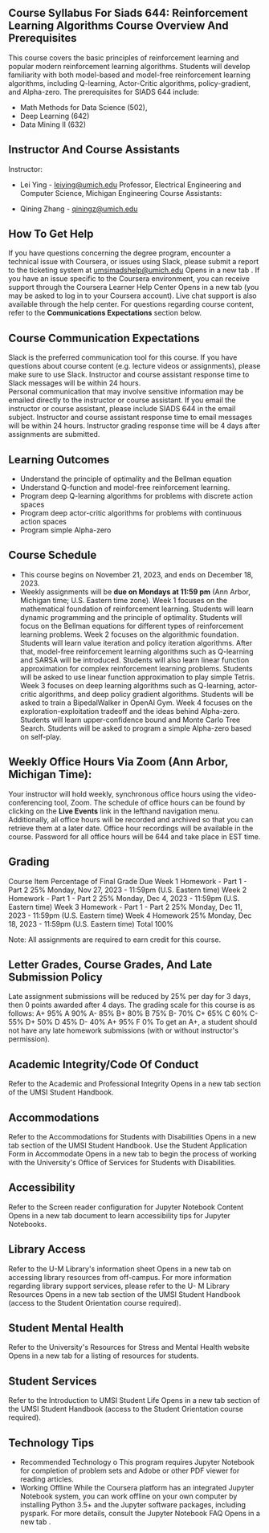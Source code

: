 ## Course Syllabus For Siads 644: Reinforcement Learning Algorithms Course Overview And Prerequisites

This course covers the basic principles of reinforcement learning and popular modern reinforcement learning algorithms. Students will develop familiarity with both model-based and model-free reinforcement learning algorithms, including Q-learning, Actor-Critic algorithms, policy-gradient, and Alpha-zero. The prerequisites for SIADS 644 include:

- Math Methods for Data Science (502),
- Deep Learning (642)
- Data Mining II (632)

## Instructor And Course Assistants

Instructor:

- Lei Ying - leiying@umich.edu Professor, Electrical Engineering and Computer Science, Michigan Engineering
  Course Assistants:

- Qining Zhang - qiningz@umich.edu

## How To Get Help

If you have questions concerning the degree program, encounter a technical issue with Coursera, or issues using Slack, please submit a report to the ticketing system at umsimadshelp@umich.edu Opens in a new tab . If you have an issue specific to the Coursera environment, you can receive support through the Coursera Learner Help Center Opens in a new tab (you may be asked to log in to your Coursera account). Live chat support is also available through the help center. For questions regarding course content, refer to the **Communications Expectations** section below.

## Course Communication Expectations

Slack is the preferred communication tool for this course. If you have questions about course content (e.g. lecture videos or assignments), please make sure to use Slack. Instructor and course assistant response time to Slack messages will be within 24 hours.  
Personal communication that may involve sensitive information may be emailed directly to the instructor or course assistant. If you email the instructor or course assistant, please include SIADS 644 in the email subject. Instructor and course assistant response time to email messages will be within 24 hours. Instructor grading response time will be 4 days after assignments are submitted.

## Learning Outcomes

- Understand the principle of optimality and the Bellman equation
- Understand Q-function and model-free reinforcement learning.
- Program deep Q-learning algorithms for problems with discrete action spaces
- Program deep actor-critic algorithms for problems with continuous action spaces
- Program simple Alpha-zero

## Course Schedule

- This course begins on November 21, 2023, and ends on December 18, 2023.
- Weekly assignments will be **due on Mondays at 11:59 pm** (Ann Arbor, Michigan time; U.S. Eastern time zone).
  Week 1 focuses on the mathematical foundation of reinforcement learning. Students will learn dynamic programming and the principle of optimality. Students will focus on the Bellman equations for different types of reinforcement learning problems. Week 2 focuses on the algorithmic foundation. Students will learn value iteration and policy iteration algorithms. After that, model-free reinforcement learning algorithms such as Q-learning and SARSA will be introduced. Students will also learn linear function approximation for complex reinforcement learning problems. Students will be asked to use linear function approximation to play simple Tetris. Week 3 focuses on deep learning algorithms such as Q-learning, actor-critic algorithms, and deep policy gradient algorithms. Students will be asked to train a BipedalWalker in OpenAI Gym. Week 4 focuses on the exploration-exploitation tradeoff and the ideas behind Alpha-zero. Students will learn upper-confidence bound and Monte Carlo Tree Search. Students will be asked to program a simple Alpha-zero based on self-play.

## Weekly Office Hours Via Zoom (Ann Arbor, Michigan Time):

Your instructor will hold weekly, synchronous office hours using the video-conferencing tool, Zoom. The schedule of office hours can be found by clicking on the **Live Events** link in the lefthand navigation menu. Additionally, all office hours will be recorded and archived so that you can retrieve them at a later date. Office hour recordings will be available in the course. Password for all office hours will be 644 and take place in EST time.

## Grading

Course Item
Percentage of Final
Grade
Due
Week 1 Homework - Part 1 - Part 2
25%
Monday, Nov 27, 2023 - 11:59pm (U.S. Eastern time)
Week 2 Homework - Part 1 - Part 2
25%
Monday, Dec 4, 2023 - 11:59pm (U.S. Eastern time)
Week 3 Homework - Part 1 - Part 2
25%
Monday, Dec 11, 2023 - 11:59pm (U.S. Eastern time)
Week 4 Homework
25%
Monday, Dec 18, 2023 - 11:59pm (U.S. Eastern time)
Total
100%

Note: All assignments are required to earn credit for this course.

## Letter Grades, Course Grades, And Late Submission Policy

Late assignment submissions will be reduced by 25% per day for 3 days, then 0 points awarded after 4 days. The grading scale for this course is as follows:
A+ 95% A 90% A- 85% B+ 80% B 75% B- 70% C+ 65% C 60% C- 55% D+ 50% D 45% D- 40% A+ 95% F 0%
To get an A+, a student should not have any late homework submissions (with or without instructor's permission).

## Academic Integrity/Code Of Conduct

Refer to the Academic and Professional Integrity Opens in a new tab section of the UMSI Student Handbook.

## Accommodations

Refer to the Accommodations for Students with Disabilities Opens in a new tab section of the UMSI Student Handbook. Use the Student Application Form in Accommodate Opens in a new tab to begin the process of working with the University's Office of Services for Students with Disabilities.

## Accessibility

Refer to the Screen reader configuration for Jupyter Notebook Content Opens in a new tab document to learn accessibility tips for Jupyter Notebooks.

## Library Access

Refer to the U-M Library's information sheet Opens in a new tab on accessing library resources from off-campus. For more information regarding library support services, please refer to the U- M Library Resources Opens in a new tab section of the UMSI Student Handbook (access to the Student Orientation course required).

## Student Mental Health

Refer to the University's Resources for Stress and Mental Health website Opens in a new tab for a listing of resources for students.

## Student Services

Refer to the Introduction to UMSI Student Life Opens in a new tab section of the UMSI Student Handbook (access to the Student Orientation course required).

## Technology Tips

- Recommended Technology
  o This program requires Jupyter Notebook for completion of problem sets and
  Adobe or other PDF viewer for reading articles.
- Working Offline
  While the Coursera platform has an integrated Jupyter Notebook system, you can work offline on your own computer by installing Python 3.5+ and the Jupyter software packages, including pyspark. For more details, consult the Jupyter Notebook FAQ Opens in a new tab .
